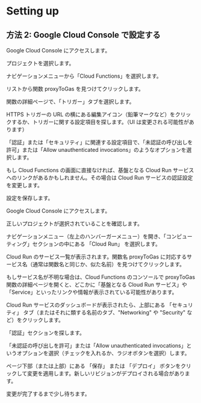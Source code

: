 # Setting up

## 方法 2: Google Cloud Console で設定する

Google Cloud Console にアクセスします。

プロジェクトを選択します。

ナビゲーションメニューから「Cloud Functions」を選択します。

リストから関数 proxyToGas を見つけてクリックします。

関数の詳細ページで、「トリガー」タブを選択します。

HTTPS トリガーの URL の横にある編集アイコン（鉛筆マークなど）をクリックするか、トリガーに関する設定項目を探します。（UI は変更される可能性があります）

「認証」または「セキュリティ」に関連する設定項目で、「未認証の呼び出しを許可」または「Allow unauthenticated invocations」のようなオプションを選択します。

もし Cloud Functions の画面に直接なければ、基盤となる Cloud Run サービスへのリンクがあるかもしれません。その場合は Cloud Run サービスの認証設定を変更します。

設定を保存します。

Google Cloud Console にアクセスします。

正しいプロジェクトが選択されていることを確認します。

ナビゲーションメニュー（左上のハンバーガーメニュー）を開き、「コンピューティング」セクションの中にある 「Cloud Run」 を選択します。

Cloud Run のサービス一覧が表示されます。関数名 proxyToGas に対応するサービス名（通常は関数名と同じか、似た名前）を見つけてクリックします。

もしサービス名が不明な場合は、Cloud Functions のコンソールで proxyToGas 関数の詳細ページを開くと、どこかに「基盤となる Cloud Run サービス」や「Service」といったリンクや情報が表示されている可能性があります。

Cloud Run サービスのダッシュボードが表示されたら、上部にある 「セキュリティ」 タブ（またはそれに類する名前のタブ、"Networking" や "Security" など）をクリックします。

「認証」セクションを探します。

「未認証の呼び出しを許可」または「Allow unauthenticated invocations」というオプションを選択（チェックを入れるか、ラジオボタンを選択）します。

ページ下部（または上部）にある 「保存」 または 「デプロイ」 ボタンをクリックして変更を適用します。新しいリビジョンがデプロイされる場合があります。

変更が完了するまで少し待ちます。
